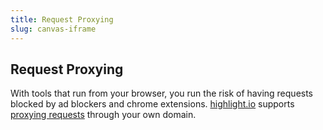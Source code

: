 ```yaml
---
title: Request Proxying
slug: canvas-iframe
---
```


## Request Proxying

With tools that run from your browser, you run the risk of having requests blocked by ad blockers and chrome extensions. [highlight.io](https://highlight.io) supports [proxying requests](../../2_getting-started/3_client-sdk/7_replay-configuration/proxying-highlight.md) through your own domain.

